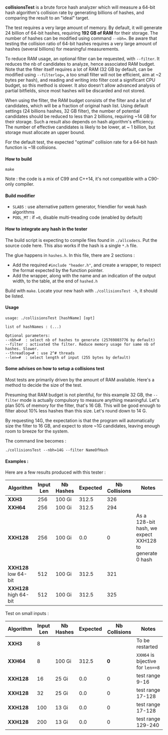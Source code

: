 
__collisionsTest__ is a brute force hash analyzer
which will measure a 64-bit hash algorithm's collision rate
by generating billions of hashes,
and comparing the result to an "ideal" target.

The test requires a very large amount of memory.
By default, it will generate 24 billion of 64-bit hashes,
requiring __192 GB of RAM__ for their storage.
The number of hashes can be modified using command `--nbh=`.
Be aware that testing the collision ratio of 64-bit hashes
requires a very large amount of hashes (several billions) for meaningful measurements.

To reduce RAM usage, an optional filter can be requested, with `--filter`.
It reduces the nb of candidates to analyze, hence associated RAM budget.
Note that the filter itself requires a lot of RAM
(32 GB by default, can be modified using `--filterlog=`,
a too small filter will not be efficient, aim at ~2 bytes per hash),
and reading and writing into filter cost a significant CPU budget,
so this method is slower.
It also doesn't allow advanced analysis of partial bitfields,
since most hashes will be discarded and not stored.

When using the filter, the RAM budget consists of the filter and a list of candidates,
which will be a fraction of original hash list.
Using default settings (24 billions hashes, 32 GB filter),
the number of potential candidates should be reduced to less than 2 billions,
requiring ~14 GB for their storage.
Such a result also depends on hash algorithm's efficiency.
The number of effective candidates is likely to be lower, at ~ 1 billion,
but storage must allocate an upper bound.

For the default test, the expected "optimal" collision rate for a 64-bit hash function is ~18 collisions.

#### How to build
```
make
```

Note : the code is a mix of C99 and C++14,
it's not compatible with a C90-only compiler.

#### Build modifier

- `SLAB5` : use alternative pattern generator, friendlier for weak hash algorithms
- `POOL_MT` : if  `=0`, disable multi-treading code (enabled by default)

#### How to integrate any hash in the tester

The build script is expecting to compile files found in `./allcodecs`.
Put the source code here.
This also works if the hash is a single `*.h` file.

The glue happens in `hashes.h`.
In this file, there are 2 sections :
- Add the required `#include "header.h"`, and create a wrapper,
to respect the format expected by the function pointer.
- Add the wrapper, along with the name and an indication of the output width,
to the table, at the end of `hashed.h`

Build with `make`. Locate your new hash with `./collisionsTest -h`,
it should be listed.


#### Usage

```
usage: ./collisionsTest [hashName] [opt]

list of hashNames : (...)

Optional parameters:
--nbh=#  : select nb of hashes to generate (25769803776 by default)
--filter : activated the filter. Reduce memory usage for same nb of hashes. Slower.
--threadlog=# : use 2^# threads
--len=#  : select length of input (255 bytes by default)
```

#### Some advises on how to setup a collisions test

Most tests are primarily driven by the amount of RAM available.
Here's a method to decide the size of the test.

Presuming that RAM budget is not plentiful, for this example 32 GB,
the `--filter` mode is actually compulsory to measure anything meaningful.
Let's plan 50% of memory for the filter, that's 16 GB.
This will be good enough to filter about 10% less hashes than this size.
Let's round down to 14 G.

By requesting 14G, the expectation is that the program will automatically
size the filter to 16 GB, and expect to store ~1G candidates,
leaving enough room to breeze for the system.

The command line becomes :
```
./collisionsTest --nbh=14G --filter NameOfHash
```

#### Examples :

Here are a few results produced with this tester :

| Algorithm | Input Len | Nb Hashes | Expected | Nb Collisions | Notes |
| --- | --- | --- | --- | --- | --- |
| __XXH3__ | 256 | 100 Gi | 312.5 | 326 |  |
| __XXH64__ | 256 | 100 Gi | 312.5 | 294 |  |
| __XXH128__ | 256 | 100 Gi | 0.0 | 0 | As a 128-bit hash, we expect XXH128 to generate 0 hash |
| __XXH128__ low 64-bit | 512 | 100 Gi | 312.5 | 321 |  |
| __XXH128__ high 64-bit | 512 | 100 Gi | 312.5 | 325 |  |

Test on small inputs :

| Algorithm | Input Len | Nb Hashes | Expected | Nb Collisions | Notes |
| --- | --- | --- | --- | --- | --- |
| __XXH3__ | 8 |  |  |  | To be restarted |
| __XXH64__ | 8 | 100 Gi | 312.5 | __0__ | `XXH64` is bijective for `len==8` |
| __XXH128__ | 16 | 25 Gi | 0.0 | 0 | test range 9-16 |
| __XXH128__ | 32 | 25 Gi | 0.0 | 0 | test range 17-128 |
| __XXH128__ | 100 | 13 Gi | 0.0 | 0 | test range 17-128 |
| __XXH128__ | 200 | 13 Gi | 0.0 | 0 | test range 129-240 |
